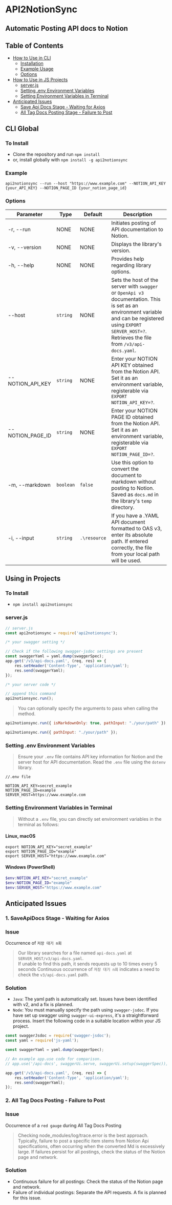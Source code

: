# API2NotionSync

## Automatic Posting API docs to Notion

## Table of Contents

- [How to Use in CLI](#cli-global)
	- [Installation](#to-install)
	- [Example Usage](#example)
	- [Options](#options)
- [How to Use in JS Projects](#using-in-project)
	- [server.js](#serverjs)
	- [Setting .env Environment Variables](#setting-env-environment-variables)
	- [Setting Environment Variables in Terminal](#setting-environment-variables-in-terminal)
- [Anticipated Issues]()
	- [Save Api Docs Stage - Waiting for Axios](#saveapidocs-stage---waiting-for-axios)
	- [All Tag Docs Posting Stage - Failure to Post](#all-tag-docs-posting---failure-to-post)

## CLI Global

### To Install
- Clone the repository and run `npm install`
- or, install globally with `npm install -g api2notionsync`

### Example
```
api2notionsync --run --host "https://www.example.com" --NOTION_API_KEY {your_API_KEY} --NOTION_PAGE_ID {your_notion_page_id}
```

### Options
| Parameter | Type | Default | Description |
| --- | --- | --- | --- |
| -r, --run | NONE | NONE | Initiates posting of API documentation to Notion. |
| -v, --version | NONE | NONE | Displays the library's version. |
| -h, --help | NONE | NONE | Provides help regarding library options. |
| --host | `string` | NONE | Sets the host of the server with `swagger` or `OpenApi v3` documentation. This is set as an environment variable and can be registered using `EXPORT SERVER_HOST=?`. Retrieves the file from `/v3/api-docs.yaml`. | 
| --NOTION_API_KEY | `string` | NONE | Enter your NOTION API KEY obtained from the Notion API. Set it as an environment variable, registerable via `EXPORT NOTION_API_KEY=?`. |
| --NOTION_PAGE_ID | `string` | NONE | Enter your NOTION PAGE ID obtained from the Notion API. Set it as an environment variable, registerable via `EXPORT NOTION_PAGE_ID=?`. |
| -m, --markdown | `boolean` | `false` | Use this option to convert the document to markdown without posting to Notion. Saved as `docs.md` in the library's `temp` directory. |
| -i, --input | `string` | `.\resource` | If you have a .YAML API document formatted to OAS v3, enter its absolute path. If entered correctly, the file from your local path will be used. |

## Using in Projects

### To Install
- `npm install api2notionsync`

### server.js
```js
// server.js
const api2notionsync = require('api2notionsync');

/* your swagger setting */

// Check if the following swagger-jsdoc settings are present
const swaggerYaml = yaml.dump(swaggerSpec);
app.get('/v3/api-docs.yaml', (req, res) => {
    res.setHeader('Content-Type', 'application/yaml');
    res.send(swaggerYaml);
});

/* your server code */

// append this command
api2notionsync.run();
```
> You can optionally specify the arguments to pass when calling the method.
```js
api2notionsync.run({ isMarkdownOnly: true, pathInput: "./your/path" });

api2notionsync.run({ pathInput: "./your/path" });
```

### Setting .env Environment Variables

> Ensure your `.env` file contains API key information for Notion and the server host for API documentation. Read the `.env` file using the `dotenv` library.
``` properties
//.env file

NOTION_API_KEY=secret_example
NOTION_PAGE_ID=example
SERVER_HOST=https://www.example.com
```

### Setting Environment Variables in Terminal
> Without a `.env` file, you can directly set environment variables in the terminal as follows:

#### Linux, macOS
```shell
export NOTION_API_KEY="secret_example"
export NOTION_PAGE_ID="example"
export SERVER_HOST="https://www.example.com"
```

#### Windows (PowerShell)
```powershell
$env:NOTION_API_KEY="secret_example"
$env:NOTION_PAGE_ID="example"
$env:SERVER_HOST="https://www.example.com"
```

## Anticipated Issues

### 1. SaveApiDocs Stage - Waiting for Axios

### Issue
Occurrence of `저장 대기 n회`
> Our library searches for a file named `api-docs.yaml` at `SERVER_HOST/v3/api-docs.yaml`.  
> If unable to find this path, it sends requests up to 10 times every 5 seconds
> Continuous occurrence of `저장 대기 n회` indicates a need to check the `v3/api-docs.yaml` path.

### Solution
- `Java`: The yaml path is automatically set. Issues have been identified with v2, and a fix is planned.
- `Node`: You must manually specify the path using `swagger-jsdoc`. If you have set up swagger using `swagger-ui-express`, it's a straightforward process. Insert the following code in a suitable location within your JS project.
```js
const swaggerJsdoc = require('swagger-jsdoc');
const yaml = require('js-yaml');

const swaggerYaml = yaml.dump(swaggerSpec);

// An example app.use code for comparison.
// app.use('/api-docs', swaggerUi.serve, swaggerUi.setup(swaggerSpec));

app.get('/v3/api-docs.yaml', (req, res) => {
    res.setHeader('Content-Type', 'application/yaml');
    res.send(swaggerYaml);
});
```

### 2. All Tag Docs Posting - Failure to Post

### Issue
Occurrence of a `red gauge` during All Tag Docs Posting
> Checking node_modules/log/trace.error is the best approach.   
> Typically, failure to post a specific item stems from Notion Api specifications, often occurring when the converted Md is excessively large.
> If failures persist for all postings, check the status of the Notion page and network.

### Solution
- Continuous failure for all postings: Check the status of the Notion page and network.
- Failure of individual postings: Separate the API requests. A fix is planned for this issue.
